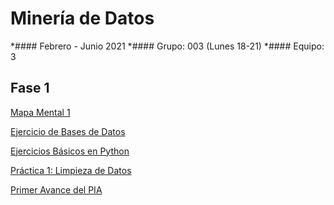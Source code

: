 # Minería de Datos 
*#### Febrero - Junio 2021
*#### Grupo: 003 (Lunes 18-21)
*#### Equipo: 3

## Fase 1
[Mapa Mental 1](https://github.com/marioalb127/MinDat2021/blob/main/MapaMental_1_1860043.pdf)

[Ejercicio de Bases de Datos](https://github.com/marioalb127/MinDat2021/blob/main/Ej1_BasesDatos_Equipo_3.pdf)

[Ejercicios Básicos en Python](https://github.com/marioalb127/MinDat2021/blob/main/Ej_Python_1860043.ipynb)

[Práctica 1: Limpieza de Datos](https://github.com/marioalb127/MinDat2021/blob/main/Ej_Limpieza_Equipo3.ipynb)

[Primer Avance del PIA](https://github.com/marioalb127/MinDat2021/blob/main/Avance1_PIA_Equipo3.ipynb)
